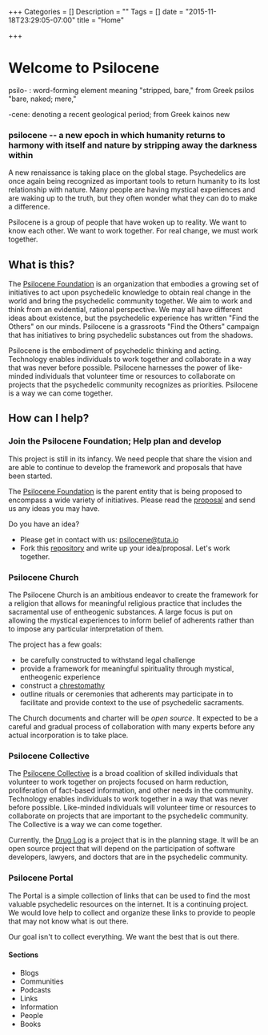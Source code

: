 +++
Categories = []
Description = ""
Tags = []
date = "2015-11-18T23:29:05-07:00"
title = "Home"

+++

# Welcome to Psilocene

psilo- : word-forming element meaning "stripped, bare," from Greek psilos "bare, naked; mere,"

-cene: denoting a recent geological period; from Greek kainos new

### psilocene --  a new epoch in which humanity returns to harmony with itself and nature by stripping away the darkness within

A new renaissance is taking place on the global stage. Psychedelics are once again being recognized as important tools to return humanity to its lost relationship with nature. Many people are having mystical experiences and are waking up to the truth, but they often wonder what they can do to make a difference.

Psilocene is a group of people that have woken up to reality. We want to know each other. We want to work together. For real change, we must work together.


## What is this?

The [Psilocene Foundation](foundation) is an organization that embodies a growing set of initiatives to act upon psychedelic knowledge to obtain real change in the world and bring the psychedelic community together. We aim to work and think from an evidential, rational perspective. We may all have different ideas about existence, but the psychedelic experience has written "Find the Others" on our minds. Psilocene is a grassroots "Find the Others" campaign that has initiatives to bring psychedelic substances out from the shadows.

Psilocene is the embodiment of psychedelic thinking and acting. Technology enables individuals to work together and collaborate in a way that was never before possible. Psilocene harnesses the power of like-minded individuals that volunteer time or resources to collaborate on projects that the psychedelic community recognizes as priorities. Psilocene is a way we can come together.

## How can I help?

### Join the Psilocene Foundation; Help plan and develop
This project is still in its infancy. We need people that share the vision and are able to continue to develop the framework and proposals that have been started.

The [Psilocene Foundation](foundation) is the parent entity that is being proposed to encompass a wide variety of initiatives. Please read the [proposal](foundation) and send us any ideas you may have.

Do you have an idea?

* Please get in contact with us: [psilocene@tuta.io](mailto:psilocene@tuta.io)
* Fork this [repository](http://github.com/psilocene/psilocene) and write up your idea/proposal. Let's work together.

### Psilocene Church

The Psilocene Church is an ambitious endeavor to create the framework for a religion that allows for meaningful religious practice that includes the sacramental use of entheogenic substances. A large focus is put on allowing the mystical experiences to inform belief of adherents rather than to impose any particular interpretation of them.

The project has a few goals:

* be carefully constructed to withstand legal challenge
* provide a framework for meaningful spirituality through mystical, entheogenic experience
* construct a [chrestomathy](http://www.csp.org/chrestomathy/a_preface.html#definition)
* outline rituals or ceremonies that adherents may participate in to facilitate and provide context to the use of psychedelic sacraments.

The Church documents and charter will be *open source*. It expected to be a careful and gradual process of collaboration with many experts before any actual incorporation is to take place.

### Psilocene Collective

The [Psilocene Collective](collective) is a broad coalition of skilled individuals that volunteer to work together on projects focused on harm reduction, proliferation of fact-based information, and other needs in the community. Technology enables individuals to work together in a way that was never before possible. Like-minded individuals will volunteer time or resources to collaborate on projects that are important to the psychedelic community. The Collective is a way we can come together.

Currently, the [Drug Log](collective/druglog) is a project that is in the planning stage. It will be an open source project that will depend on the participation of software developers, lawyers, and doctors that are in the psychedelic community.

### Psilocene Portal

The Portal is a simple collection of links that can be used to find the most valuable psychedelic resources on the internet. It is a continuing project.  We would love help to collect and organize these links to provide to people that may not know what is out there.

Our goal isn't to collect everything. We want the best that is out there.

#### Sections
* Blogs
* Communities
* Podcasts
* Links
* Information
* People
* Books
